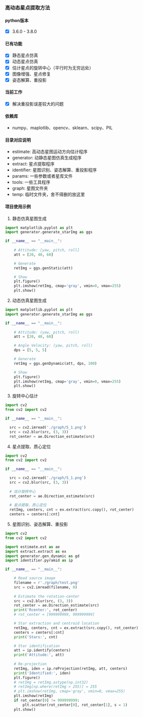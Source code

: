 ### 高动态星点提取方法
#### python版本
  - [x] 3.6.0 - 3.8.0

#### 已有功能
  - [x] 静态星点仿真
  - [x] 动态星点仿真
  - [x] 估计星点的旋转中心（平行时为无穷远处）
  - [x] 图像增强、星点修复
  - [x] 姿态解算、重投影

#### 当前工作
  - [x] 解决重投影误差较大的问题 


#### 依赖库
 - numpy、maplotlib、opencv、sklearn、scipy、PIL

#### 目录对应说明
 - estimate: 高动态星图运动方向估计程序
 - generator: 动静态星图仿真生成程序
 - extract: 星点提取程序
 - identifier: 星图识别、姿态解算、重投影程序
 - params: 一些参数或者星库文件
 - tools: 一些工具程序
 - graph: 星图文件夹
 - temp: 临时文件夹，舍不得删的放这里

#### 项目使用示例

1. 静态仿真星图生成
```python
import matplotlib.pyplot as plt
import generator.generate_starImg as ggs

if __name__ == "__main__":
    
    # Attitude: [yaw, pitch, roll]
    att = [20, 40, 60]

    # Generate
    retImg = ggs.genStatic(att)

    # Show
    plt.figure()
    plt.imshow(retImg, cmap='gray', vmin=0, vmax=255)
    plt.show()

```
2. 动态仿真星图生成
```python
import matplotlib.pyplot as plt
import generator.generate_starImg as ggs

if __name__ == "__main__":
    
    # Attitude: (yaw, pitch, roll)
    att = [20, 40, 60]

    # Angle Velocity: (yaw, pitch, roll)
    dps = [5, 5, 5]

    # Generate
    retImg = ggs.genDynamic(att, dps, 100)

    # Show
    plt.figure()
    plt.imshow(retImg, cmap='gray', vmin=0, vmax=255)
    plt.show()

```
3. 旋转中心估计
```python
import cv2
from cv2 import cv2

if __name__ == "__main__":

  src = cv2.imread('./graph/5_1.png')
  src = cv2.blur(src, (3, 3))
  rot_center = ae.Direction_estimate(src)

```
4. 星点提取、质心定位
```python
import cv2
from cv2 import cv2

if __name__ == "__main__":

  src = cv2.imread('./graph/5_1.png')
  src = cv2.blur(src, (3, 3))
  
  # 估计旋转中心
  rot_center = ae.Direction_estimate(src)
  
  # 星点提取、质心定位
  retImg, centers, cnt = ex.extract(src.copy(), rot_center)
  centers = centers[:cnt]
```
5. 星图识别、姿态解算、重投影
```python
import cv2
from cv2 import cv2

import estimate.est as ae
import extract.extract as ex
import generator.gen_dynamic as gd
import identifier.pyramid as ip

if __name__ == "__main__":

    # Read source image
    filename = r'./graph/test.png'
    src = cv2.imread(filename, 0)
    
    # Estimate the rotation-center
    src = cv2.blur(src, (3, 3))
    rot_center = ae.Direction_estimate(src)
    print('Rcenter:', rot_center)
    # rot_center = [999999999, 999999999]

    # Star extraction and centroid location
    retImg, centers, cnt = ex.extract(src.copy(), rot_center)
    centers = centers[:cnt]
    print('Stars:', cnt)

    # Star identification
    att = ip.identify(centers)
    print('Attitude:', att)
    
    # Re-projection
    retImg, iden = ip.reProjection(retImg, att, centers)
    print('Identified:', iden)
    plt.figure()
    # retImg = retImg.astype(np.int32)
    # retImg[np.where(retImg > 255)] = 255
    # plt.imshow(retImg, cmap='gray', vmin=0, vmax=255)
    plt.imshow(retImg)
    if rot_center[0] != 999999999:
        plt.scatter(rot_center[0], rot_center[1], s = 1)
    plt.show()
```

